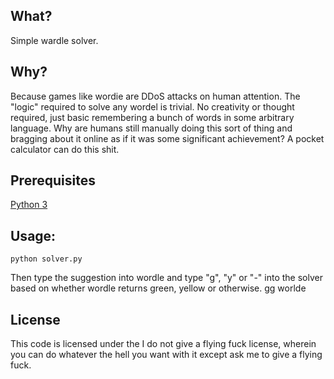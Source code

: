 ## What?

Simple wardle solver.

## Why?

Because games like wordie are DDoS attacks on human attention. The "logic" required to solve any wordel is trivial. No creativity or thought required, just basic remembering a bunch of words in some arbitrary language. Why are humans still manually doing this sort of thing and bragging about it online as if it was some significant achievement? A pocket calculator can do this shit.

## Prerequisites
[Python 3](https://www.python.org/downloads/)

## Usage:

`python solver.py`

Then type the suggestion into wordle and type "g", "y" or "-" into the solver based on whether wordle returns green, yellow or otherwise. gg worlde

## License

This code is licensed under the I do not give a flying fuck license, wherein you can do whatever the hell you want with it except ask me to give a flying fuck.
